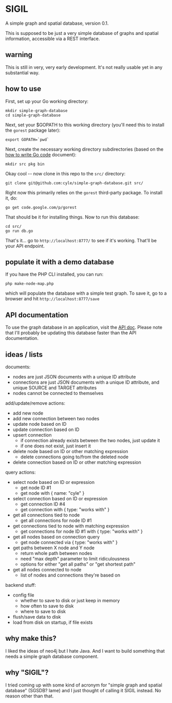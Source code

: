 # SIGIL

A simple graph and spatial database, version 0.1.

This is supposed to be just a very simple database of graphs and spatial information, accessible via a REST interface.

## warning

This is still in very, very early development. It's not really usable yet in any substantial way.

## how to use

First, set up your Go working directory:

    mkdir simple-graph-database
    cd simple-graph-database

Next, set your $GOPATH to this working directory (you'll need this to install the `gorest` package later):

    export GOPATH=`pwd`

Next, create the necessary working directory subdirectories (based on the [how to write Go code](http://golang.org/doc/code.html#Workspaces) document):

    mkdir src pkg bin

Okay cool -- now clone in this repo to the `src/` directory:

    git clone git@github.com:cyle/simple-graph-database.git src/

Right now this primarily relies on the `gorest` third-party package. To install it, do:

    go get code.google.com/p/gorest

That should be it for installing things. Now to run this database:

    cd src/
    go run db.go

That's it... go to `http://localhost:8777/` to see if it's working. That'll be your API endpoint.

## populate it with a demo database

If you have the PHP CLI installed, you can run:

    php make-node-map.php

which will populate the database with a simple test graph. To save it, go to a browser and hit `http://localhost:8777/save`

## API documentation

To use the graph database in an application, visit the [API doc](API.md). Please note that I'll probably be updating this database faster than the API documentation.

## ideas / lists

documents:

- nodes are just JSON documents with a unique ID attribute
- connections are just JSON documents with a unique ID attribute, and unique SOURCE and TARGET attributes
- nodes cannot be connected to themselves

add/update/remove actions:

- add new node
- add new connection between two nodes
- update node based on ID
- update connection based on ID
- upsert connection
	- if connection already exists between the two nodes, just update it
	- if one does not exist, just insert it
- delete node based on ID or other matching expression
	- delete connections going to/from the deleted node
- delete connection based on ID or other matching expression

query actions:

- select node based on ID or expression
	- get node ID #1
	- get node with { name: "cyle" }
- select connection based on ID or expression
	- get connection ID #4
	- get connection with { type: "works with" }
- get all connections tied to node
	- get all connections for node ID #1
- get connections tied to node with matching expression
	- get connections for node ID #1 with { type: "works with" }
- get all nodes based on connection query
	- get node connected via { type: "works with" }
- get paths between X node and Y node
	- return whole path between nodes
	- need "max depth" parameter to limit ridiculousness
	- options for either "get all paths" or "get shortest path"
- get all nodes connected to node
	- list of nodes and connections they're based on

backend stuff:

- config file
	- whether to save to disk or just keep in memory
	- how often to save to disk
	- where to save to disk
- flush/save data to disk
- load from disk on startup, if file exists

## why make this?

I liked the ideas of neo4j but I hate Java. And I want to build something that needs a simple graph database component.

## why "SIGIL"?

I tried coming up with some kind of acronym for "simple graph and spatial database" (SGSDB? lame) and I just thought of calling it SIGIL instead. No reason other than that.
